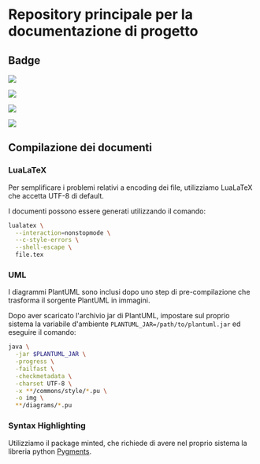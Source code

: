 # Repository principale per la documentazione di progetto

## Badge

[![](https://img.shields.io/badge/capitolato-C5-%2343a42b)](https://www.math.unipd.it/~tullio/IS-1/2019/Progetto/C5.pdf)

![](https://github.com/GruppOne/project-docs/workflows/Conventional%20Commits/badge.svg)

![](https://github.com/GruppOne/project-docs/workflows/Best%20practices%20for%20source%20files/badge.svg)

![](https://github.com/GruppOne/project-docs/workflows/LaTeX%20workflows/badge.svg)

## Compilazione dei documenti

### LuaLaTeX

Per semplificare i problemi relativi a encoding dei file, utilizziamo LuaLaTeX che accetta UTF-8 di default.

I documenti possono essere generati utilizzando il comando:

```bash
lualatex \
  --interaction=nonstopmode \
  --c-style-errors \
  --shell-escape \
  file.tex
```

### UML

I diagrammi PlantUML sono inclusi dopo uno step di pre-compilazione che trasforma il sorgente PlantUML in immagini.

Dopo aver scaricato l'archivio jar di PlantUML, impostare sul proprio sistema la variabile d'ambiente `PLANTUML_JAR=/path/to/plantuml.jar` ed eseguire il comando:

```bash
java \
  -jar $PLANTUML_JAR \
  -progress \
  -failfast \
  -checkmetadata \
  -charset UTF-8 \
  -x **/commons/style/*.pu \
  -o img \
  **/diagrams/*.pu
```

### Syntax Highlighting

Utilizziamo il package minted, che richiede di avere nel proprio sistema la libreria python [Pygments](https://pygments.org/).
